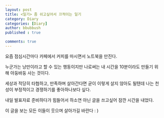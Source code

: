 ```yaml
---
layout: post
title: <일기> 좀 쉬고싶어서 끄적이는 일기
category: Diary
categories: [Diary]
author: bbubbush
published : true

comments: true
---
```


요즘 점심시간마다 카페에서 커피를 마시면서 노트북을 만진다.

누군가는 낭만이라고 할 수 있는 행동이지만 나로써는 내 시간을 10분이라도 만들기 위해 아둥바둥 사는 것이다.

세상과 적당히 타협하고, 만족하며 살아간다면 굳이 이렇게 살지 않아도 될텐데 나는 천성이 부정적이고 경쟁하기를 좋아하나보다 싶다.

내일 발표자료 준비하다가 힘들어서 하소연 아닌 글을 쓰고싶어 잠깐 시간을 내었다.

이 글을 보는 모든 이들이 웃으며 살아가길 바란다 : )